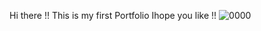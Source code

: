 Hi there !!
This is my first Portfolio 
Ihope you like !!
![0000](https://github.com/GendarmeZero/Portfolio/assets/37349753/84d84d88-1d94-447d-98a0-5a45da3b3a96)





